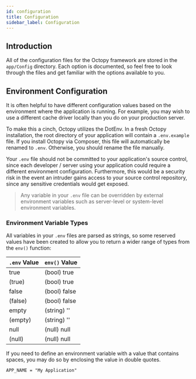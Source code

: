 ```yaml
---
id: configuration
title: Configuration
sidebar_label: Configuration
---
```


## Introduction

All of the configuration files for the Octopy framework are stored in the `app/Config` directory. Each option is documented, so feel free to look through the files and get familiar with the options available to you.

## Environment Configuration

It is often helpful to have different configuration values based on the environment where the application is running. For example, you may wish to use a different cache driver locally than you do on your production server.

To make this a cinch, Octopy utilizes the DotEnv. In a fresh Octopy installation, the root directory of your application will contain a `.env.example` file. If you install Octopy via Composer, this file will automatically be renamed to `.env`. Otherwise, you should rename the file manually.

Your `.env` file should not be committed to your application's source control, since each developer / server using your application could require a different environment configuration. Furthermore, this would be a security risk in the event an intruder gains access to your source control repository, since any sensitive credentials would get exposed.

> Any variable in your `.env` file can be overridden by external environment variables such as server-level or system-level environment variables.

### Environment Variable Types

All variables in your `.env` files are parsed as strings, so some reserved values have been created to allow you to return a wider range of types from the `env()` function:

`.env` Value  | `env()` Value
------------- | -------------
true 		  | (bool) true
(true) 		  | (bool) true
false 		  | (bool) false
(false) 	  | (bool) false
empty 		  | (string) ''
(empty) 	  | (string) ''
null 		  | (null) null
(null) 		  | (null) null

If you need to define an environment variable with a value that contains spaces, you may do so by enclosing the value in double quotes.
```
APP_NAME = "My Application"
```